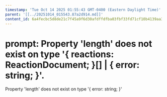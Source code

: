 ```yaml
---
timestamp: 'Tue Oct 14 2025 01:55:43 GMT-0400 (Eastern Daylight Time)'
parent: '[[../20251014_015543.87a2d914.md]]'
content_id: 6a4fecbc5d8de21c7f45a9f6d30afdffdfba03fbf33fd71cf10b4139aa318c2b
---
```


# prompt: Property 'length' does not exist on type '{ reactions: ReactionDocument; }\[] | { error: string; }'.

Property 'length' does not exist on type '{ error: string; }'
